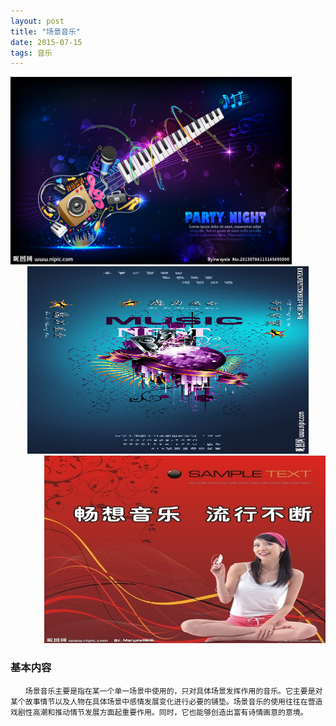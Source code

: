```yaml
---
layout: post
title: "场景音乐"
date: 2015-07-15 
tags: 音乐  
---
```

<div align="left">
  <img src="/images/15.jpg" height="300" width="450">
 </div>
 <div align="center">
  <img src="/images/13.jpg" height="300" width="450">
 </div>
<div align="right">
  <img src="/images/14.jpg" height="300" width="450">
 </div>
 
### 基本内容
```
　　场景音乐主要是指在某一个单一场景中使用的，只对具体场景发挥作用的音乐。它主要是对某个故事情节以及人物在具体场景中感情发展变化进行必要的铺垫。场景音乐的使用往往在营造戏剧性高潮和推动情节发展方面起重要作用。同时，它也能够创造出富有诗情画意的意境。
  ```






